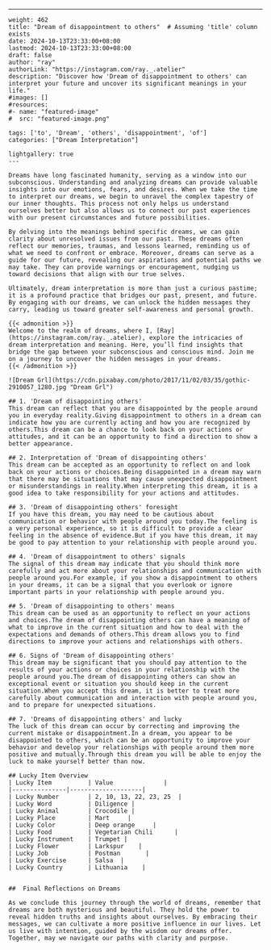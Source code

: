 ---
    weight: 462
    title: "Dream of disappointment to others"  # Assuming 'title' column exists
    date: 2024-10-13T23:33:00+08:00
    lastmod: 2024-10-13T23:33:00+08:00
    draft: false
    author: "ray"
    authorLink: "https://instagram.com/ray._.atelier"
    description: "Discover how 'Dream of disappointment to others' can interpret your future and uncover its significant meanings in your life."
    #images: []
    #resources:
    #- name: "featured-image"
    #  src: "featured-image.png"
    
    tags: ['to', 'Dream', 'others', 'disappointment', 'of']
    categories: ["Dream Interpretation"]
    
    lightgallery: true
    ---
    
    Dreams have long fascinated humanity, serving as a window into our subconscious. Understanding and analyzing dreams can provide valuable insights into our emotions, fears, and desires. When we take the time to interpret our dreams, we begin to unravel the complex tapestry of our inner thoughts. This process not only helps us understand ourselves better but also allows us to connect our past experiences with our present circumstances and future possibilities.
    
    By delving into the meanings behind specific dreams, we can gain clarity about unresolved issues from our past. These dreams often reflect our memories, traumas, and lessons learned, reminding us of what we need to confront or embrace. Moreover, dreams can serve as a guide for our future, revealing our aspirations and potential paths we may take. They can provide warnings or encouragement, nudging us toward decisions that align with our true selves.
    
    Ultimately, dream interpretation is more than just a curious pastime; it is a profound practice that bridges our past, present, and future. By engaging with our dreams, we can unlock the hidden messages they carry, leading us toward greater self-awareness and personal growth.
    
    {{< admonition >}}
    Welcome to the realm of dreams, where I, [Ray](https://instagram.com/ray._.atelier), explore the intricacies of dream interpretation and meaning. Here, you’ll find insights that bridge the gap between your subconscious and conscious mind. Join me on a journey to uncover the hidden messages in your dreams.
    {{< /admonition >}}
    
    ![Dream Grl](https://cdn.pixabay.com/photo/2017/11/02/03/35/gothic-2910057_1280.jpg "Dream Grl")
    
    ## 1. 'Dream of disappointing others'
    This dream can reflect that you are disappointed by the people around you in everyday reality.Giving disappointment to others in a dream can indicate how you are currently acting and how you are recognized by others.This dream can be a chance to look back on your actions or attitudes, and it can be an opportunity to find a direction to show a better appearance.
    
    ## 2. Interpretation of 'Dream of disappointing others'
    This dream can be accepted as an opportunity to reflect on and look back on your actions or choices.Being disappointed in a dream may warn that there may be situations that may cause unexpected disappointment or misunderstandings in reality.When interpreting this dream, it is a good idea to take responsibility for your actions and attitudes.
    
    ## 3. 'Dream of disappointing others' foresight
    If you have this dream, you may need to be cautious about communication or behavior with people around you today.The feeling is a very personal experience, so it is difficult to provide a clear feeling in the absence of evidence.But if you have this dream, it may be good to pay attention to your relationship with people around you.
    
    ## 4. 'Dream of disappointment to others' signals
    The signal of this dream may indicate that you should think more carefully and act more about your relationships and communication with people around you.For example, if you show a disappointment to others in your dreams, it can be a signal that you overlook or ignore important parts in your relationship with people around you.
    
    ## 5. 'Dream of disappointing to others' means
    This dream can be used as an opportunity to reflect on your actions and choices.The dream of disappointing others can have a meaning of what to improve in the current situation and how to deal with the expectations and demands of others.This dream allows you to find directions to improve your actions and relationships with others.
    
    ## 6. Signs of 'Dream of disappointing others'
    This dream may be significant that you should pay attention to the results of your actions or choices in your relationship with the people around you.The dream of disappointing others can show an exceptional event or situation you should keep in the current situation.When you accept this dream, it is better to treat more carefully about communication and interaction with people around you, and to prepare for unexpected situations.
    
    ## 7. 'Dreams of disappointing others' and lucky
    The luck of this dream can occur by correcting and improving the current mistake or disappointment.In a dream, you appear to be disappointed to others, which can be an opportunity to improve your behavior and develop your relationships with people around them more positive and mutually.Through this dream you will be able to enjoy the luck to make yourself better than now.
    
    ## Lucky Item Overview
    | Lucky Item          | Value              |
    |---------------|--------------------|
    | Lucky Number        | 2, 10, 13, 22, 23, 25  |
    | Lucky Word          | Diligence |
    | Lucky Animal        | Crocodile |
    | Lucky Place         | Mart     |
    | Lucky Color         | Deep orange     |
    | Lucky Food          | Vegetarian Chili      |
    | Lucky Instrument    | Trumpet |
    | Lucky Flower        | Larkspur    |
    | Lucky Job           | Postman       |
    | Lucky Exercise      | Salsa  |
    | Lucky Country       | Lithuania    |
    
    
    ##  Final Reflections on Dreams
    
    As we conclude this journey through the world of dreams, remember that dreams are both mysterious and beautiful. They hold the power to reveal hidden truths and insights about ourselves. By embracing their messages, we can cultivate a more positive influence in our lives. Let us live with intention, guided by the wisdom our dreams offer. Together, may we navigate our paths with clarity and purpose.
    